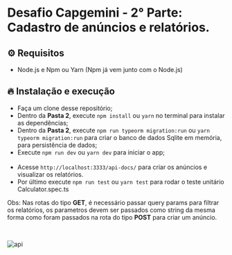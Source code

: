 # Desafio Capgemini - 2° Parte: Cadastro de anúncios e relatórios.

## ⚙ Requisitos

- Node.js e Npm ou Yarn (Npm já vem junto com o Node.js)

## 🔥 Instalação e execução

- Faça um clone desse repositório;
- Dentro da **Pasta 2**, execute `npm install` ou `yarn` no terminal para instalar as dependências;
- Dentro da **Pasta 2**, execute `npm run typeorm migration:run` ou `yarn typeorm migration:run` para criar o banco de dados Sqlite em memória, para persistência de dados;
- Execute `npm run dev` ou `yarn dev` para iniciar o app; </br> </br>
- Acesse `http://localhost:3333/api-docs/` para criar os anúncios e visualizar os relatórios.
- Por último execute `npm run test` ou `yarn test` para rodar o teste unitário Calculator.spec.ts

Obs: Nas rotas do tipo **GET**, é necessário passar query params para filtrar os relatórios, os parametros devem ser passados como string da mesma forma como foram passados na rota do tipo **POST** para criar um anúncio.

</br>

![api](https://user-images.githubusercontent.com/61475431/117725583-b9415780-b1bb-11eb-882e-6417722d8947.PNG)
